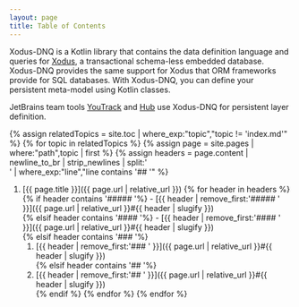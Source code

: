 ```yaml
---
layout: page
title: Table of Contents
---
```


Xodus-DNQ is a Kotlin library that contains the data definition language and queries for 
[Xodus](https://github.com/JetBrains/xodus), a transactional schema-less embedded database. 
Xodus-DNQ provides the same support for Xodus that ORM frameworks provide for SQL databases. 
With Xodus-DNQ, you can define your persistent meta-model using Kotlin classes.

JetBrains team tools [YouTrack](https://jetbrains.com/youtrack) and [Hub](https://jetbrains.com/hub) use Xodus-DNQ for 
persistent layer definition.

{% assign relatedTopics = site.toc | where_exp:"topic","topic != 'index.md'" %}
{% for topic in relatedTopics %}
  {% assign page = site.pages | where:"path",topic | first %}
  {% assign headers = page.content | newline_to_br | strip_newlines | split:'<br />' | where_exp:"line","line contains '## '" %}
1. [{{ page.title }}]({{ page.url | relative_url }})
  {% for header in headers %}
  {% if header contains '##### '%}
            - [{{ header | remove_first:'##### ' }}]({{ page.url | relative_url }}#{{ header | slugify }})  
  {% elsif header contains '#### '%}
         - [{{ header | remove_first:'#### ' }}]({{ page.url | relative_url }}#{{ header | slugify }})  
  {% elsif header contains '### '%}
      1. [{{ header | remove_first:'### ' }}]({{ page.url | relative_url }}#{{ header | slugify }})  
  {% elsif header contains '## '%}
   1. [{{ header | remove_first:'## ' }}]({{ page.url | relative_url }}#{{ header | slugify }})  
  {% endif %}
  {% endfor %}
{% endfor %}
